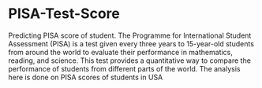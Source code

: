# PISA-Test-Score
Predicting PISA score of student. The Programme for International Student Assessment (PISA) is a test given every three years to 15-year-old students from around the world to evaluate their performance in mathematics, reading, and science. This test provides a quantitative way to compare the performance of students from different parts of the world.
The analysis here is done on PISA scores of students in USA
